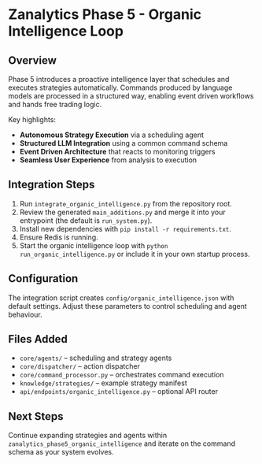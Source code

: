 # Zanalytics Phase 5 - Organic Intelligence Loop

## Overview

Phase 5 introduces a proactive intelligence layer that schedules and executes strategies automatically. Commands produced by language models are processed in a structured way, enabling event driven workflows and hands free trading logic.

Key highlights:

- **Autonomous Strategy Execution** via a scheduling agent
- **Structured LLM Integration** using a common command schema
- **Event Driven Architecture** that reacts to monitoring triggers
- **Seamless User Experience** from analysis to execution

## Integration Steps

1. Run `integrate_organic_intelligence.py` from the repository root.
2. Review the generated `main_additions.py` and merge it into your entrypoint (the default is `run_system.py`).
3. Install new dependencies with `pip install -r requirements.txt`.
4. Ensure Redis is running.
5. Start the organic intelligence loop with `python run_organic_intelligence.py` or include it in your own startup process.

## Configuration

The integration script creates `config/organic_intelligence.json` with default settings. Adjust these parameters to control scheduling and agent behaviour.

## Files Added

- `core/agents/` – scheduling and strategy agents
- `core/dispatcher/` – action dispatcher
- `core/command_processor.py` – orchestrates command execution
- `knowledge/strategies/` – example strategy manifest
- `api/endpoints/organic_intelligence.py` – optional API router

## Next Steps

Continue expanding strategies and agents within `zanalytics_phase5_organic_intelligence` and iterate on the command schema as your system evolves.
